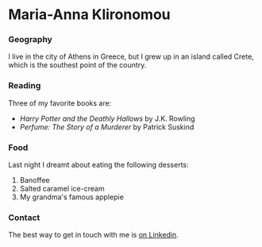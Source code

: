 # Maria-Anna Klironomou

### Geography

I live in the city of Athens in Greece, but I grew up in an island called Crete, 
which is the southest point of the country.

### Reading

Three of my favorite books are:

- *Harry Potter and the Deathly Hallows* by J.K. Rowling
- *Perfume: The Story of a Murderer* by Patrick Suskind 

### Food

Last night I dreamt about eating the following desserts:

1. Banoffee
2. Salted caramel ice-cream
3. My grandma's famous applepie

### Contact

The best way to get in touch with me is [on Linkedin](https://www.linkedin.com/in/maria-anna-klironomou/).
